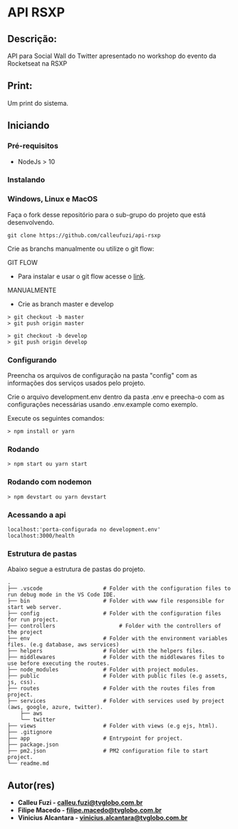 # API RSXP

## Descrição:
API para Social Wall do Twitter apresentado no workshop do evento da Rocketseat na RSXP

## Print:
Um print do sistema.

## Iniciando

### Pré-requisitos

- NodeJs > 10

### Instalando

### Windows, Linux e MacOS

Faça o fork desse repositório para o sub-grupo do projeto que está desenvolvendo.

```
git clone https://github.com/calleufuzi/api-rsxp
```

Crie as branchs manualmente ou utilize o git flow:

GIT FLOW
 - Para instalar e usar o git flow acesse o [link](https://danielkummer.github.io/git-flow-cheatsheet/index.pt_BR.html).


MANUALMENTE
- Crie as branch master e develop
```
> git checkout -b master
> git push origin master

> git checkout -b develop
> git push origin develop
```

### Configurando
Preencha os arquivos de configuração na pasta "config" com as informações dos serviços usados pelo projeto.

Crie o arquivo development.env dentro da pasta .env e preecha-o com as configurações necessárias usando .env.example como exemplo.

Execute os seguintes comandos:
```
> npm install or yarn
```

### Rodando
```
> npm start ou yarn start
```

### Rodando com nodemon
```
> npm devstart ou yarn devstart
```

### Acessando a api
```
localhost:'porta-configurada no development.env'
localhost:3000/health
```

### Estrutura de pastas

Abaixo segue a estrutura de pastas do projeto.

    .
    ├── .vscode                   # Folder with the configuration files to run debug mode in the VS Code IDE.
    ├── bin                       # Folder with www file responsible for start web server.
    ├── config                    # Folder with the configuration files for run project.
    ├── controllers                    # Folder with the controllers of the project
    ├── env                       # Folder with the environment variables files. (e.g database, aws services)
    ├── helpers                   # Folder with the helpers files.
    ├── middlewares               # Folder with the middlewares files to use before executing the routes.
    ├── node_modules              # Folder with project modules.
    ├── public                    # Folder with public files (e.g assets, js, css).
    ├── routes                    # Folder with the routes files from project.
    ├── services                  # Folder with services used by project (aws, google, azure, twitter).
        ├── aws
        └── twitter
    ├── views                     # Folder with views (e.g ejs, html).
    ├── .gitignore
    ├── app                       # Entrypoint for project.
    ├── package.json
    ├── pm2.json                  # PM2 configuration file to start project.
    └── readme.md


## Autor(res)

* **Calleu Fuzi - calleu.fuzi@tvglobo.com.br**
* **Filipe Macedo - filipe.macedo@tvglobo.com.br**
* **Vinicius Alcantara - vinicius.alcantara@tvglobo.com.br**

